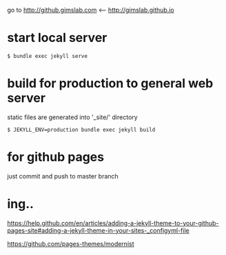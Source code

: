 go to http://github.gimslab.com <-- http://gimslab.github.io

# start local server
```
$ bundle exec jekyll serve
```

# build for production to general web server
static files are generated into '_site/' directory
```
$ JEKYLL_ENV=production bundle exec jekyll build
```

# for github pages
just commit and push to master branch

# ing..
https://help.github.com/en/articles/adding-a-jekyll-theme-to-your-github-pages-site#adding-a-jekyll-theme-in-your-sites-_configyml-file

https://github.com/pages-themes/modernist
